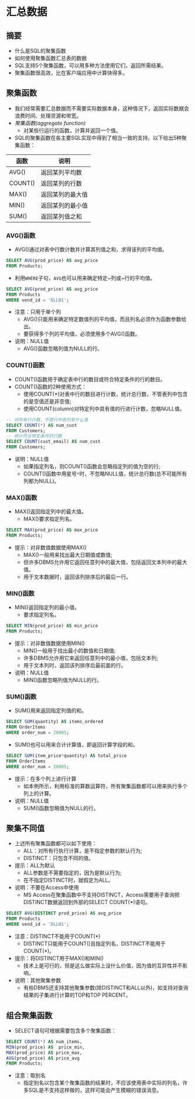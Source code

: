# 汇总数据

## 摘要
- 什么是SQL的聚集函数
- 如何使用聚集函数汇总表的数据
- SQL支持5个聚集函数，可以用多种方法使用它们，返回所需结果。
- 聚集函数很高效，比在客户端应用中计算快得多。

## 聚集函数
- 我们经常需要汇总数据而不需要实际数据本身，这种情况下，返回实际数据会浪费时间、处理资源和带宽。
- *聚集函数(aggregate function)*
  - 对某些行运行的函数，计算并返回一个值。
- SQL的聚集函数在各主要SQL实现中得到了相当一致的支持。以下给出5种聚集函数：

| 函数 | 说明 |
| --- | --- |
| AVG() | 返回某列平均数 |
| COUNT() | 返回某列的行数 |
| MAX() | 返回某列的最大值 |
| MIN() | 返回某列的最小值 |
| SUM() | 返回某列值之和 |

### AVG()函数
- AVG()通过对表中行数计数并计算其列值之和，求得该列的平均值。
```sql
SELECT AVG(prod_price) AS avg_price
FROM Products;
```
- 利用`WHERE`子句，`AVG`也可以用来确定特定~列或~行的平均值。
```sql
SELECT AVG(prod_price) AS avg_price
FROM Products
WHERE vend_id = 'DLL01';
```
- 注意：只用于单个列
  - AVG()只能用来确定特定数值列的平均值，而且列名必须作为函数参数给出。
  - 要获得多个列的平均值，必须使用多个AVG()函数。
- 说明：NULL值
  - AVG()函数忽略列值为NULL的行。

### COUNT()函数
- COUNT()函数用于确定表中行的数目或符合特定条件的行的数目。
- COUNT()函数的2种使用方式：
  - 使用COUNT(*)对表中行的数目进行计数，统计总行数，不管表列中包含的是空值还是非空值;
  - 使用COUNT(column)对特定列中具有值的行进行计数，忽略NULL值。
```sql
-- 对所有行计数，不管行中各列有什么值
SELECT COUNT(*) AS num_cust
FROM Customers;
-- 统计符合特定条件的行数
SELECT COUNT(cust_email) AS num_cust
FROM Customers;
```
- 说明：NULL值
  - 如果指定列名，则COUNT()函数会忽略指定列的值为空的行;
  - COUNT()函数中用星号`*`时，不忽略NULL值，统计总行数(总不可能所有列都为NULL)。

### MAX()函数
- MAX()返回指定列中的最大值。
  - MAX()要求指定列名。
```sql
SELECT MAX(prod_price) AS max_price
FROM Products;
```
- 提示：对非数值数据使用MAX()
  - MAX()一般用来找出最大日期值或数值;
  - 但许多DBMS允许用它返回任意列中的最大值，包括返回文本列中的最大值。
  - 用于文本数据时，返回该列排序后的最后一行。

### MIN()函数
- MIN()返回指定列的最小值。
  - 要求指定列名。
```sql
SELECT MIN(prod_price) AS min_price
FROM Products;
```
- 提示：对非数值数据使用MIN()
  - MIN()一般用于找出最小的数值和日期值;
  - 许多DBMS允许用它来返回任意列中的最小值，包括文本列;
  - 用于文本列时，返回该列排序后最前面的行。
- 说明：NULL值
  - MIN()函数忽略列值为NULL的行。
### SUM()函数
- SUM()用来返回指定列值的和。
```sql
SELECT SUM(quantity) AS items_ordered
FROM OrderItems
WHERE order_num = 20005;
```
- SUM()也可以用来合计计算值，即返回计算字段的和。
```sql
SELECT SUM(item_price*quantity) AS total_price
FROM OrderItems
WHERE order_num = 20005;
```
- 提示：在多个列上进行计算
  - 如本例所示，利用标准的算数运算符，所有聚集函数都可以用来执行多个列上的计算。
- 说明：NULL值
  - SUM()函数忽略值为NULL的行。

## 聚集不同值
- 上述所有聚集函数都可以如下使用：
  - ALL：对所有行执行计算，是不指定参数的默认行为;
  - DISTINCT：只包含不同的值。
- 提示：ALL为默认
  - ALL参数是不需要指定的，因为是默认行为;
  - 在不指定DISTINCT时，就假定为ALL。
- 说明：不要在Access中使用
  - MS Access在聚集函数中不支持DISTINCT，Access需要用子查询把DISTINCT数据返回到外部的SELECT COUNT(*)语句。
```sql
SELECT AVG(DISTINCT prod_price) AS avg_price
FROM Products
WHERE vend_id = 'DLL01';
```
- 注意：DISTINCT不能用于COUNT(*)
  - DISTINCT只能用于COUNT()且指定列名，DISTINCT不能用于COUNT(*)。
- 提示：将DISTINCT用于MAX()和MIN()
  - 技术上是可行的，但是这么做实际上没什么价值，因为值的互异性并不影响。
- 说明：其他聚集参数
  - 有些DBMS还支持其他聚集参数(除DISTINCT和ALL以外)，如支持对查询结果的子集进行计算的TOP和TOP PERCENT。

## 组合聚集函数
- SELECT语句可根据需要包含多个聚集函数：
```sql
SELECT COUNT(*) AS num_items,
MIN(prod_price) AS  price_min,
MAX(prod_price) AS price_max,
AVG(prod_price) AS price_avg
FROM Products;
```
- 注意：取别名
  - 指定别名以包含某个聚集函数的结果时，不应该使用表中实际的列名，许多SQL是不支持这样做的，这样可能会产生模糊的错误消息。
